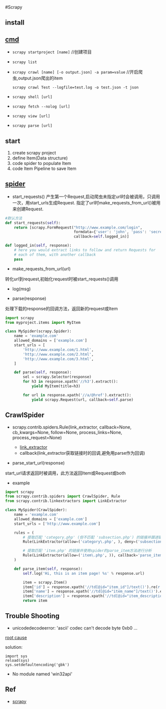 #Scrapy

## install

## [cmd](http://scrapy-chs.readthedocs.io/zh_CN/latest/topics/commands.html#topics-commands-ref)

+ `scrapy startproject [name]` //创建项目

+ `scrapy list`

+ `scrapy crawl [name] [-o output.json] -a param=value` //开启爬虫,output.json爬出的item

    `scrapy crawl Test --logfile=test.log -o test.json -t json`

+ `scrapy shell [url]`
+ `scrapy fetch --nolog [url]`
+ `scrapy view [url]`
+ `scrapy parse [url]`

## start
1. create scrapy project
2. define Item(Data structure)
3. code spider to populate Item
4. code Item Pipeline to save Item


## [spider](http://scrapy-chs.readthedocs.io/zh_CN/latest/topics/spiders.html)

+ start_requests()
产生第一个Request,启动爬虫未指定url时会被调用，只调用一次，用start_urls生成Request.
指定了url时make_requests_from_url()被用来创建Request.

```py
#默认方法
def start_requests(self):
    return [scrapy.FormRequest("http://www.example.com/login",
                               formdata={'user': 'john', 'pass': 'secret'},
                               callback=self.logged_in)]

def logged_in(self, response):
    # here you would extract links to follow and return Requests for
    # each of them, with another callback
    pass
```

+ make_requests_from_url(url)

转化url到request,初始化request时被start_requests()调用

+ log(msg)

+ parse(response)

处理下载的response的回调方法，返回新的request或Item

```py
import scrapy
from myproject.items import MyItem

class MySpider(scrapy.Spider):
    name = 'example.com'
    allowed_domains = ['example.com']
    start_urls = [
        'http://www.example.com/1.html',
        'http://www.example.com/2.html',
        'http://www.example.com/3.html',
    ]

    def parse(self, response):
        sel = scrapy.Selector(response)
        for h3 in response.xpath('//h3').extract():
            yield MyItem(title=h3)

        for url in response.xpath('//a/@href').extract():
            yield scrapy.Request(url, callback=self.parse)
```
## CrawlSpider

+ scrapy.contrib.spiders.Rule(link_extractor, callback=None, cb_kwargs=None, follow=None, process_links=None, process_request=None)

  - [link_extractor](http://scrapy-chs.readthedocs.io/zh_CN/latest/topics/link-extractors.html#topics-link-extractors)
  - callback(link_extractor获取链接时的回调,避免用parse作为回调)

+ parse_start_url(response)

start_url请求返回时被调用，此方法返回Item或Request或both

+ example

```py
import scrapy
from scrapy.contrib.spiders import CrawlSpider, Rule
from scrapy.contrib.linkextractors import LinkExtractor

class MySpider(CrawlSpider):
    name = 'example.com'
    allowed_domains = ['example.com']
    start_urls = ['http://www.example.com']

    rules = (
        # 提取匹配 'category.php' (但不匹配 'subsection.php') 的链接并跟进链接(没有callback意味着follow默认为True)
        Rule(LinkExtractor(allow=('category\.php', ), deny=('subsection\.php', ))),

        # 提取匹配 'item.php' 的链接并使用spider的parse_item方法进行分析
        Rule(LinkExtractor(allow=('item\.php', )), callback='parse_item'),
    )

    def parse_item(self, response):
        self.log('Hi, this is an item page! %s' % response.url)

        item = scrapy.Item()
        item['id'] = response.xpath('//td[@id="item_id"]/text()').re(r'ID: (\d+)')
        item['name'] = response.xpath('//td[@id="item_name"]/text()').extract()
        item['description'] = response.xpath('//td[@id="item_description"]/text()').extract()
        return item

```

## Trouble Shooting

+ unicodedecodeerror: 'ascii' codec can't decode byte 0xb0 ...

[root cause](https://docs.python.org/3/howto/unicode.html)

solution:
```
import sys
reload(sys)
sys.setdefaultencoding('gbk')
```
+ No module named 'win32api'

## Ref

+ [scrapy](http://scrapy-chs.readthedocs.io/zh_CN/latest/topics/shell.html)
